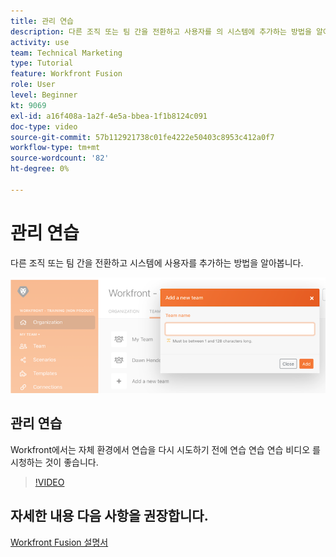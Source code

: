 ```yaml
---
title: 관리 연습
description: 다른 조직 또는 팀 간을 전환하고 사용자를 의 시스템에 추가하는 방법을 알아봅니다. [!DNL Adobe Workfront Fusion].
activity: use
team: Technical Marketing
type: Tutorial
feature: Workfront Fusion
role: User
level: Beginner
kt: 9069
exl-id: a16f408a-1a2f-4e5a-bbea-1f1b8124c091
doc-type: video
source-git-commit: 57b112921738c01fe4222e50403c8953c412a0f7
workflow-type: tm+mt
source-wordcount: '82'
ht-degree: 0%

---
```


# 관리 연습

다른 조직 또는 팀 간을 전환하고 시스템에 사용자를 추가하는 방법을 알아봅니다.

![오류 처리가 있는 시나리오 이미지입니다.](assets/workfront-fusion-administration-1.png)

## 관리 연습

Workfront에서는 자체 환경에서 연습을 다시 시도하기 전에 연습 연습 연습 비디오 를 시청하는 것이 좋습니다.

>[!VIDEO](https://video.tv.adobe.com/v/335310/?quality=12&learn=on)

## 자세한 내용 다음 사항을 권장합니다.

[Workfront Fusion 설명서](https://experienceleague.adobe.com/docs/workfront/using/adobe-workfront-fusion/workfront-fusion-2.html?lang=en)
